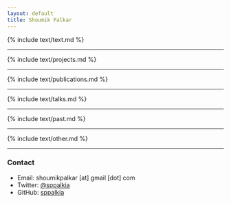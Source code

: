 ```yaml
---
layout: default
title: Shoumik Palkar
---
```



{% include text/text.md %}
<hr>
{% include text/projects.md %}
<hr>

{% include text/publications.md %}
<hr>
{% include text/talks.md %}
<hr>
{% include text/past.md %}
<hr>
{% include text/other.md %}
<hr>

### Contact

* Email: shoumikpalkar [at] gmail [dot] com
* Twitter: [@sppalkia](https://www.twitter.com/sppalkia)
* GitHub: [sppalkia](https://github.com/sppalkia)

